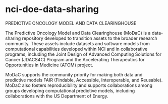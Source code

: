 # nci-doe-data-sharing
PREDICTIVE ONCOLOGY MODEL AND DATA CLEARINGHOUSE

The Predictive Oncology Model and Data Clearinghouse (MoDaC) is a data-sharing repository developed to transition assets to the broader research community. These assets include datasets and software models from computational capabilities developed within NCI and in collaborative programs, including the Joint Design of Advanced Computing Solutions for Cancer (JDACS4C) Program and the Accelerating Therapeutics for Opportunities in Medicine (ATOM) project. 

MoDaC supports the community priority for making both data and predictive models FAIR (Findable, Accessible, Interoperable, and Reusable). MoDaC also fosters reproducibility and supports collaborations among groups developing computational predictive models, including collaborations with the US Department of Energy.